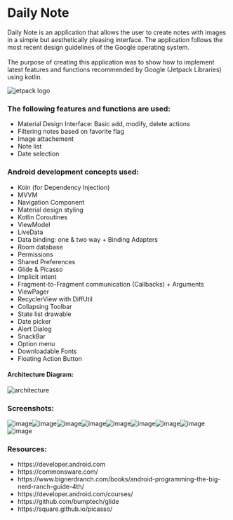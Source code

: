 <h1>Daily Note</h1>
Daily Note is an application that allows the user to create notes with images in a simple but aesthetically pleasing interface.
The application follows the most recent design guidelines of the Google operating system.
<br></br>
The purpose of creating this application was to show how to implement latest features and functions recommended by Google (Jetpack Libraries) using kotlin.

![jetpack logo](https://user-images.githubusercontent.com/51857962/72215611-10ec9600-3569-11ea-9372-31e9a7832073.JPG)



<h3><b>The following features and functions are used:</b></h3>
<ul>
<li>Material Design Interface: Basic add, modify, delete actions</li>
<li>Filtering notes based on favorite flag</li>
<li>Image attachement</li>
<li>Note list</li>
<li>Date selection</li>
</ul>

<h3><b>Android development concepts used: </b></h3>
<ul>
<li>Koin (for Dependency Injection)</li>
<li>MVVM</li>
<li>Navigation Component</li>
<li>Material design styling</li>
<li>Kotlin Coroutines</li>
<li>ViewModel</li>
<li>LiveData</li>
<li>Data binding: one & two way + Binding Adapters</li>
<li>Room database</li>
<li>Permissions</li>
<li>Shared Preferences</li>
<li>Glide & Picasso</li>
<li>Implicit intent</li>
<li>Fragment-to-Fragment communication (Callbacks) + Arguments</li>
<li>ViewPager</li>
<li>RecyclerView with DiffUtil</li>
<li>Collapsing Toolbar</li>
<li>State list drawable</li>
<li>Date picker</li>
<li>Alert Dialog</li>
<li>SnackBar</li>
<li>Option menu</li>
<li>Downloadable Fonts</li>
 <li>Floating Action Button</li>
 </ul>



<h4>Architecture Diagram: </h4>

![architecture](https://user-images.githubusercontent.com/51857962/72215352-24e2c880-3566-11ea-8606-793a21df3f6c.JPG)

<h3>Screenshots: </h3>


 
![image](https://user-images.githubusercontent.com/51857962/72696073-08124a80-3b8f-11ea-862a-75dd12c376fb.png)![image](https://user-images.githubusercontent.com/51857962/72696114-27a97300-3b8f-11ea-9e02-ec2e3259c14b.png)![image](https://user-images.githubusercontent.com/51857962/72696142-43147e00-3b8f-11ea-81a4-10fd574c4fc4.png)![image](https://user-images.githubusercontent.com/51857962/72696165-59223e80-3b8f-11ea-924c-c73ee51a62f3.png)![image](https://user-images.githubusercontent.com/51857962/72696272-ad2d2300-3b8f-11ea-9e1e-20f1da37b106.png)![image](https://user-images.githubusercontent.com/51857962/72696336-dea5ee80-3b8f-11ea-81b7-7054974ddc79.png)![image](https://user-images.githubusercontent.com/51857962/72696352-f2515500-3b8f-11ea-8d27-49aef404df90.png)![image](https://user-images.githubusercontent.com/51857962/72696377-05642500-3b90-11ea-928f-f640d131025c.png)![image](https://user-images.githubusercontent.com/51857962/72696408-22005d00-3b90-11ea-98e3-bafab8b0103e.png)






<h3>Resources: </h3>
<ul>
<li>https://developer.android.com</li>
<li>https://commonsware.com/</li>
<li>https://www.bignerdranch.com/books/android-programming-the-big-nerd-ranch-guide-4th/</li>
<li>https://developer.android.com/courses/</li>
<li>https://github.com/bumptech/glide</li>
<li>https://square.github.io/picasso/</li>
</ul>
